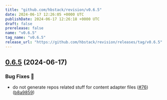 ```yaml
---
title: "github.com/hbstack/revision/v0.6.5"
date: 2024-06-17 12:26:05 +0000 UTC
publishDate: 2024-06-17 12:26:18 +0000 UTC
draft: false
prerelease: false
name: "v0.6.5"
tag_name: "v0.6.5"
release_url: "https://github.com/hbstack/revision/releases/tag/v0.6.5"
---
```


## [0.6.5](https://github.com/hbstack/revision/compare/v0.6.4...v0.6.5) (2024-06-17)


### Bug Fixes 🐞

* do not generate repos related stuff for content adapter files ([#76](https://github.com/hbstack/revision/issues/76)) ([b8a9859](https://github.com/hbstack/revision/commit/b8a985908b9f1e64644a73213436e118f288c74a))

